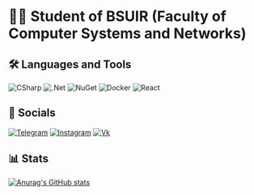 # 👨‍💻 Student of BSUIR (Faculty of Computer Systems and Networks)

## 🛠️ Languages and Tools

![CSharp](https://img.shields.io/badge/-CSharp-090909?style=for-the-badge&logo=c#&logoColor=ddea39)
![.Net](https://img.shields.io/badge/-.Net-090909?style=for-the-badge&logo=dotnet&logoColor=47C5FB)
![NuGet](https://img.shields.io/badge/-NuGet-090909?style=for-the-badge&logo=nuget&logoColor=00648B)
![Docker](https://img.shields.io/badge/-Docker-090909?style=for-the-badge&logo=docker&logoColor=2496ED)
![React](https://img.shields.io/badge/-React-090909?style=for-the-badge&logo=react&logoColor=47C5FB)

## 📲️ Socials

[![Telegram](https://img.shields.io/badge/-Telegram-090909?style=for-the-badge&logo=telegram&logoColor=27A0D9)](https://t.me/kostyabelbet)
[![Instagram](https://img.shields.io/badge/-Instagram-090909?style=for-the-badge&logo=instagram&logoColor=B4068E)](https://www.instagram.com/kostikk.bet/)
[![Vk](https://img.shields.io/badge/-Vk-090909?style=for-the-badge&logo=Vk&logoColor=4F7DB3)](https://vk.com/kostyabet)

## 📊 Stats

[![Anurag's GitHub stats](https://github-readme-stats-git-masterrstaa-rickstaa.vercel.app/api?username=kostyabet&count_private=true&show_icons=true&bg_color=100f14&hide_border=true&title_color=dedede&text_color=5465e8&icon_color=db7979)](https://github.com/kostyabet)
